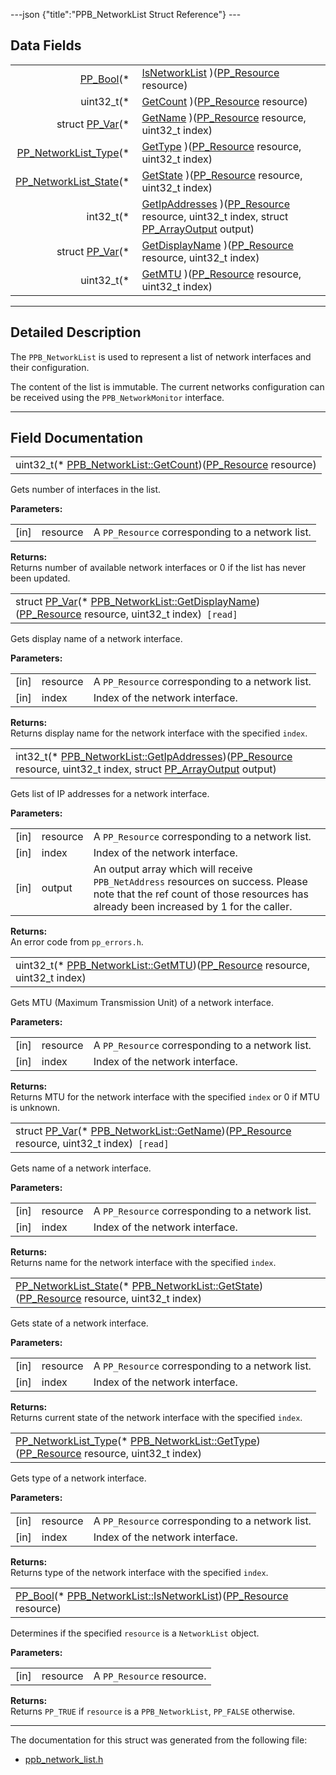 ---json {"title":"PPB_NetworkList Struct Reference"} ---

## Data Fields

<table><tbody><tr class="odd"><td style="text-align: right;"><a href="/docs/native-client/pepper_beta/c/group___enums#ga4f272d99be14aacafe08dfd4ef830918" class="el">PP_Bool</a>(* </td><td><a href="/docs/native-client/pepper_beta/c/struct_p_p_b___network_list__1__0#ac8ab7ecff9909962a839d10f6e571954" class="el">IsNetworkList</a> )(<a href="/docs/native-client/pepper_beta/c/group___typedefs#gafdc3895ee80f4750d0d95ae1b677e9b7" class="el">PP_Resource</a> resource)</td></tr><tr class="even"><td style="text-align: right;">uint32_t(* </td><td><a href="/docs/native-client/pepper_beta/c/struct_p_p_b___network_list__1__0#a9240190a389e0068088e604704b153de" class="el">GetCount</a> )(<a href="/docs/native-client/pepper_beta/c/group___typedefs#gafdc3895ee80f4750d0d95ae1b677e9b7" class="el">PP_Resource</a> resource)</td></tr><tr class="odd"><td style="text-align: right;">struct <a href="/docs/native-client/pepper_beta/c/struct_p_p___var/" class="el">PP_Var</a>(* </td><td><a href="/docs/native-client/pepper_beta/c/struct_p_p_b___network_list__1__0#a59fdecb98a8a25e7bf257d7106d74bae" class="el">GetName</a> )(<a href="/docs/native-client/pepper_beta/c/group___typedefs#gafdc3895ee80f4750d0d95ae1b677e9b7" class="el">PP_Resource</a> resource, uint32_t index)</td></tr><tr class="even"><td style="text-align: right;"><a href="/docs/native-client/pepper_beta/c/group___enums#ga1c967cb753eb468493b3bf72e6733983" class="el">PP_NetworkList_Type</a>(* </td><td><a href="/docs/native-client/pepper_beta/c/struct_p_p_b___network_list__1__0#ae272fca616d11a27ea09c06a0659e0cc" class="el">GetType</a> )(<a href="/docs/native-client/pepper_beta/c/group___typedefs#gafdc3895ee80f4750d0d95ae1b677e9b7" class="el">PP_Resource</a> resource, uint32_t index)</td></tr><tr class="odd"><td style="text-align: right;"><a href="/docs/native-client/pepper_beta/c/group___enums#ga9188881b5d3346626db0ea8e6aaecf1f" class="el">PP_NetworkList_State</a>(* </td><td><a href="/docs/native-client/pepper_beta/c/struct_p_p_b___network_list__1__0#a2d9043e33c1c09f9eeea4b49be1629b1" class="el">GetState</a> )(<a href="/docs/native-client/pepper_beta/c/group___typedefs#gafdc3895ee80f4750d0d95ae1b677e9b7" class="el">PP_Resource</a> resource, uint32_t index)</td></tr><tr class="even"><td style="text-align: right;">int32_t(* </td><td><a href="/docs/native-client/pepper_beta/c/struct_p_p_b___network_list__1__0#a0dcbe767aed13b3b3492343eb0aa9756" class="el">GetIpAddresses</a> )(<a href="/docs/native-client/pepper_beta/c/group___typedefs#gafdc3895ee80f4750d0d95ae1b677e9b7" class="el">PP_Resource</a> resource, uint32_t index, struct <a href="/docs/native-client/pepper_beta/c/struct_p_p___array_output/" class="el">PP_ArrayOutput</a> output)</td></tr><tr class="odd"><td style="text-align: right;">struct <a href="/docs/native-client/pepper_beta/c/struct_p_p___var/" class="el">PP_Var</a>(* </td><td><a href="/docs/native-client/pepper_beta/c/struct_p_p_b___network_list__1__0#a54e77303af12f276181b32ff94820bd8" class="el">GetDisplayName</a> )(<a href="/docs/native-client/pepper_beta/c/group___typedefs#gafdc3895ee80f4750d0d95ae1b677e9b7" class="el">PP_Resource</a> resource, uint32_t index)</td></tr><tr class="even"><td style="text-align: right;">uint32_t(* </td><td><a href="/docs/native-client/pepper_beta/c/struct_p_p_b___network_list__1__0#a19ecaf7b4627fe7f5d2b0edf02232e8f" class="el">GetMTU</a> )(<a href="/docs/native-client/pepper_beta/c/group___typedefs#gafdc3895ee80f4750d0d95ae1b677e9b7" class="el">PP_Resource</a> resource, uint32_t index)</td></tr></tbody></table>

---

<span id="details" class="anchor" style="margin: 0;"></span>

## Detailed Description

The `PPB_NetworkList` is used to represent a list of network interfaces and their configuration.

The content of the list is immutable. The current networks configuration can be received using the `PPB_NetworkMonitor` interface.

---

## Field Documentation

<span id="a9240190a389e0068088e604704b153de" class="anchor" style="margin: 0;"></span>

<table><tbody><tr class="odd"><td>uint32_t(* <a href="/docs/native-client/pepper_beta/c/struct_p_p_b___network_list__1__0#a9240190a389e0068088e604704b153de" class="el">PPB_NetworkList::GetCount</a>)(<a href="/docs/native-client/pepper_beta/c/group___typedefs#gafdc3895ee80f4750d0d95ae1b677e9b7" class="el">PP_Resource</a> resource)</td></tr></tbody></table>

Gets number of interfaces in the list.

**Parameters:**

<table><tbody><tr class="odd"><td>[in]</td><td>resource</td><td>A <code>PP_Resource</code> corresponding to a network list.</td></tr></tbody></table>

<!-- -->

**Returns:**  
Returns number of available network interfaces or 0 if the list has never been updated.

<span id="a54e77303af12f276181b32ff94820bd8" class="anchor" style="margin: 0;"></span>

<table><tbody><tr class="odd"><td>struct <a href="/docs/native-client/pepper_beta/c/struct_p_p___var/" class="el">PP_Var</a>(* <a href="/docs/native-client/pepper_beta/c/struct_p_p_b___network_list__1__0#a54e77303af12f276181b32ff94820bd8" class="el">PPB_NetworkList::GetDisplayName</a>)(<a href="/docs/native-client/pepper_beta/c/group___typedefs#gafdc3895ee80f4750d0d95ae1b677e9b7" class="el">PP_Resource</a> resource, uint32_t index)<code> [read]</code></td></tr></tbody></table>

Gets display name of a network interface.

**Parameters:**

<table><tbody><tr class="odd"><td>[in]</td><td>resource</td><td>A <code>PP_Resource</code> corresponding to a network list.</td></tr><tr class="even"><td>[in]</td><td>index</td><td>Index of the network interface.</td></tr></tbody></table>

<!-- -->

**Returns:**  
Returns display name for the network interface with the specified `index`.

<span id="a0dcbe767aed13b3b3492343eb0aa9756" class="anchor" style="margin: 0;"></span>

<table><tbody><tr class="odd"><td>int32_t(* <a href="/docs/native-client/pepper_beta/c/struct_p_p_b___network_list__1__0#a0dcbe767aed13b3b3492343eb0aa9756" class="el">PPB_NetworkList::GetIpAddresses</a>)(<a href="/docs/native-client/pepper_beta/c/group___typedefs#gafdc3895ee80f4750d0d95ae1b677e9b7" class="el">PP_Resource</a> resource, uint32_t index, struct <a href="/docs/native-client/pepper_beta/c/struct_p_p___array_output/" class="el">PP_ArrayOutput</a> output)</td></tr></tbody></table>

Gets list of IP addresses for a network interface.

**Parameters:**

<table><tbody><tr class="odd"><td>[in]</td><td>resource</td><td>A <code>PP_Resource</code> corresponding to a network list.</td></tr><tr class="even"><td>[in]</td><td>index</td><td>Index of the network interface.</td></tr><tr class="odd"><td>[in]</td><td>output</td><td>An output array which will receive <code>PPB_NetAddress</code> resources on success. Please note that the ref count of those resources has already been increased by 1 for the caller.</td></tr></tbody></table>

<!-- -->

**Returns:**  
An error code from `pp_errors.h`.

<span id="a19ecaf7b4627fe7f5d2b0edf02232e8f" class="anchor" style="margin: 0;"></span>

<table><tbody><tr class="odd"><td>uint32_t(* <a href="/docs/native-client/pepper_beta/c/struct_p_p_b___network_list__1__0#a19ecaf7b4627fe7f5d2b0edf02232e8f" class="el">PPB_NetworkList::GetMTU</a>)(<a href="/docs/native-client/pepper_beta/c/group___typedefs#gafdc3895ee80f4750d0d95ae1b677e9b7" class="el">PP_Resource</a> resource, uint32_t index)</td></tr></tbody></table>

Gets MTU (Maximum Transmission Unit) of a network interface.

**Parameters:**

<table><tbody><tr class="odd"><td>[in]</td><td>resource</td><td>A <code>PP_Resource</code> corresponding to a network list.</td></tr><tr class="even"><td>[in]</td><td>index</td><td>Index of the network interface.</td></tr></tbody></table>

<!-- -->

**Returns:**  
Returns MTU for the network interface with the specified `index` or 0 if MTU is unknown.

<span id="a59fdecb98a8a25e7bf257d7106d74bae" class="anchor" style="margin: 0;"></span>

<table><tbody><tr class="odd"><td>struct <a href="/docs/native-client/pepper_beta/c/struct_p_p___var/" class="el">PP_Var</a>(* <a href="/docs/native-client/pepper_beta/c/struct_p_p_b___network_list__1__0#a59fdecb98a8a25e7bf257d7106d74bae" class="el">PPB_NetworkList::GetName</a>)(<a href="/docs/native-client/pepper_beta/c/group___typedefs#gafdc3895ee80f4750d0d95ae1b677e9b7" class="el">PP_Resource</a> resource, uint32_t index)<code> [read]</code></td></tr></tbody></table>

Gets name of a network interface.

**Parameters:**

<table><tbody><tr class="odd"><td>[in]</td><td>resource</td><td>A <code>PP_Resource</code> corresponding to a network list.</td></tr><tr class="even"><td>[in]</td><td>index</td><td>Index of the network interface.</td></tr></tbody></table>

<!-- -->

**Returns:**  
Returns name for the network interface with the specified `index`.

<span id="a2d9043e33c1c09f9eeea4b49be1629b1" class="anchor" style="margin: 0;"></span>

<table><tbody><tr class="odd"><td><a href="/docs/native-client/pepper_beta/c/group___enums#ga9188881b5d3346626db0ea8e6aaecf1f" class="el">PP_NetworkList_State</a>(* <a href="/docs/native-client/pepper_beta/c/struct_p_p_b___network_list__1__0#a2d9043e33c1c09f9eeea4b49be1629b1" class="el">PPB_NetworkList::GetState</a>)(<a href="/docs/native-client/pepper_beta/c/group___typedefs#gafdc3895ee80f4750d0d95ae1b677e9b7" class="el">PP_Resource</a> resource, uint32_t index)</td></tr></tbody></table>

Gets state of a network interface.

**Parameters:**

<table><tbody><tr class="odd"><td>[in]</td><td>resource</td><td>A <code>PP_Resource</code> corresponding to a network list.</td></tr><tr class="even"><td>[in]</td><td>index</td><td>Index of the network interface.</td></tr></tbody></table>

<!-- -->

**Returns:**  
Returns current state of the network interface with the specified `index`.

<span id="ae272fca616d11a27ea09c06a0659e0cc" class="anchor" style="margin: 0;"></span>

<table><tbody><tr class="odd"><td><a href="/docs/native-client/pepper_beta/c/group___enums#ga1c967cb753eb468493b3bf72e6733983" class="el">PP_NetworkList_Type</a>(* <a href="/docs/native-client/pepper_beta/c/struct_p_p_b___network_list__1__0#ae272fca616d11a27ea09c06a0659e0cc" class="el">PPB_NetworkList::GetType</a>)(<a href="/docs/native-client/pepper_beta/c/group___typedefs#gafdc3895ee80f4750d0d95ae1b677e9b7" class="el">PP_Resource</a> resource, uint32_t index)</td></tr></tbody></table>

Gets type of a network interface.

**Parameters:**

<table><tbody><tr class="odd"><td>[in]</td><td>resource</td><td>A <code>PP_Resource</code> corresponding to a network list.</td></tr><tr class="even"><td>[in]</td><td>index</td><td>Index of the network interface.</td></tr></tbody></table>

<!-- -->

**Returns:**  
Returns type of the network interface with the specified `index`.

<span id="ac8ab7ecff9909962a839d10f6e571954" class="anchor" style="margin: 0;"></span>

<table><tbody><tr class="odd"><td><a href="/docs/native-client/pepper_beta/c/group___enums#ga4f272d99be14aacafe08dfd4ef830918" class="el">PP_Bool</a>(* <a href="/docs/native-client/pepper_beta/c/struct_p_p_b___network_list__1__0#ac8ab7ecff9909962a839d10f6e571954" class="el">PPB_NetworkList::IsNetworkList</a>)(<a href="/docs/native-client/pepper_beta/c/group___typedefs#gafdc3895ee80f4750d0d95ae1b677e9b7" class="el">PP_Resource</a> resource)</td></tr></tbody></table>

Determines if the specified `resource` is a `NetworkList` object.

**Parameters:**

<table><tbody><tr class="odd"><td>[in]</td><td>resource</td><td>A <code>PP_Resource</code> resource.</td></tr></tbody></table>

<!-- -->

**Returns:**  
Returns `PP_TRUE` if `resource` is a `PPB_NetworkList`, `PP_FALSE` otherwise.

---

The documentation for this struct was generated from the following file:

- <a href="/docs/native-client/pepper_beta/c/ppb__network__list_8h/" class="el">ppb_network_list.h</a>
